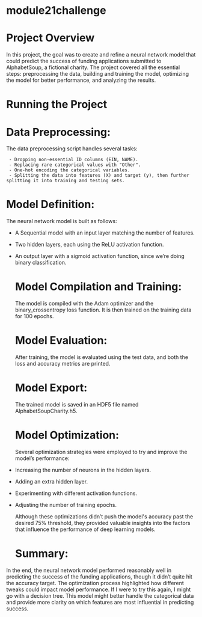 # module21challenge

# Project Overview

  In this project, the goal was to create and refine a neural network model that could predict the success of funding applications submitted to AlphabetSoup, a fictional charity. The project covered all the essential steps: preprocessing the data, building and training the model, optimizing the model for better performance, and analyzing the results.

# Running the Project
  # Data Preprocessing:
  
  The data preprocessing script handles several tasks:

     - Dropping non-essential ID columns (EIN, NAME).
     - Replacing rare categorical values with "Other".
     - One-hot encoding the categorical variables.
     - Splitting the data into features (X) and target (y), then further splitting it into training and testing sets.
       
  # Model Definition:
    
  The neural network model is built as follows:

- A Sequential model with an input layer matching the number of features.
- Two hidden layers, each using the ReLU activation function.
- An output layer with a sigmoid activation function, since we’re doing binary classification.

  # Model Compilation and Training:

  The model is compiled with the Adam optimizer and the binary_crossentropy loss function. It is then trained on the training data for 100 epochs.

  # Model Evaluation:
  After training, the model is evaluated using the test data, and both the loss and accuracy metrics are printed.

  # Model Export:
  The trained model is saved in an HDF5 file named AlphabetSoupCharity.h5.

  # Model Optimization:
  Several optimization strategies were employed to try and improve the model’s performance:

- Increasing the number of neurons in the hidden layers.
- Adding an extra hidden layer.
- Experimenting with different activation functions.
- Adjusting the number of training epochs.

  Although these optimizations didn’t push the model's accuracy past the desired 75% threshold, they provided valuable insights into the factors that influence the performance of deep learning models.

  # Summary:
  
In the end, the neural network model performed reasonably well in predicting the success of the funding applications, though it didn’t quite hit the accuracy target. The optimization process highlighted how different tweaks could impact model performance. If I were to try this again, I might go with a decision tree. This model might better handle the categorical data and provide more clarity on which features are most influential in predicting success.

